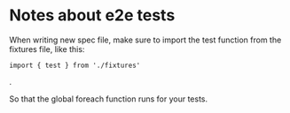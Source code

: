 # Notes about e2e tests

When writing new spec file, make sure to import the test function from the fixtures file, like this:
```
import { test } from './fixtures'
```
.

So that the global foreach function runs for your tests.
